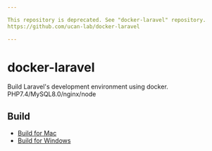 ```yaml
---

This repository is deprecated. See "docker-laravel" repository.
https://github.com/ucan-lab/docker-laravel

---
```


# docker-laravel

Build Laravel's development environment using docker.
PHP7.4/MySQL8.0/nginx/node

## Build

- [Build for Mac](https://github.com/ucan-lab/docker-laravel-alpine/wiki/Build-for-Mac)
- [Build for Windows](https://github.com/ucan-lab/docker-laravel-alpine/wiki/Build-for-Windows)